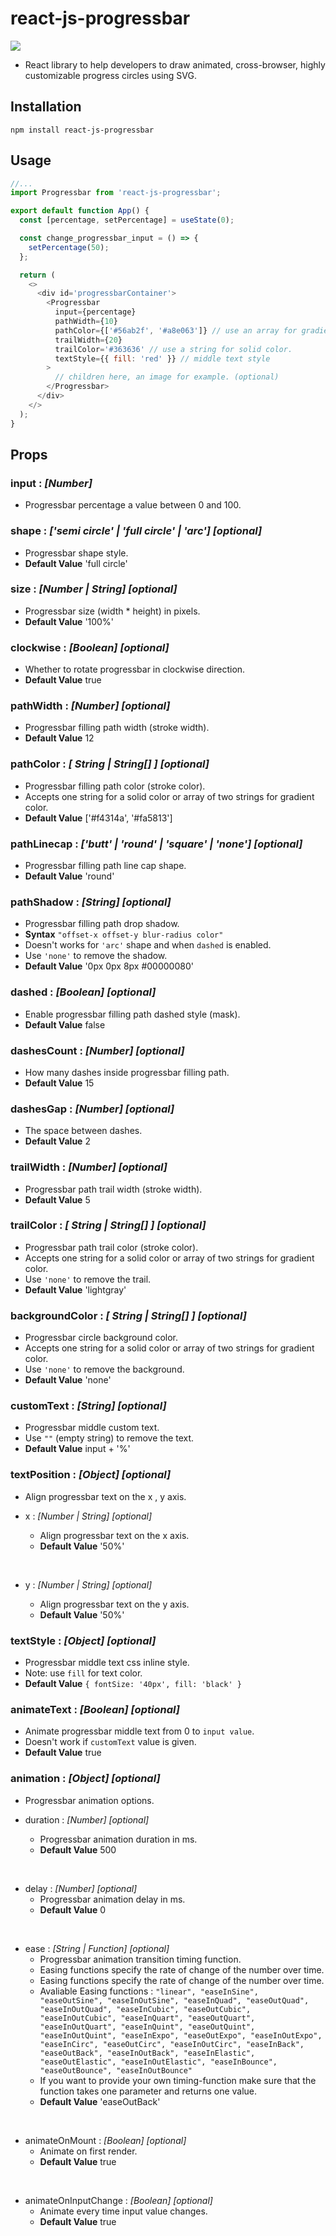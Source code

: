# react-js-progressbar

![](https://github.com/alabsi91/react-js-toast/blob/readme/toasts.png)

- React library to help developers to draw animated, cross-browser, highly customizable progress circles using SVG.

## Installation

`npm install react-js-progressbar`

## Usage

```javascript
//...
import Progressbar from 'react-js-progressbar';

export default function App() {
  const [percentage, setPercentage] = useState(0);

  const change_progressbar_input = () => {
    setPercentage(50);
  };

  return (
    <>
      <div id='progressbarContainer'>
        <Progressbar
          input={percentage}
          pathWidth={10}
          pathColor={['#56ab2f', '#a8e063']} // use an array for gradient color.
          trailWidth={20}
          trailColor='#363636' // use a string for solid color.
          textStyle={{ fill: 'red' }} // middle text style
        >
          // children here, an image for example. (optional)
        </Progressbar>
      </div>
    </>
  );
}
```

## Props

### input : _[Number]_

- Progressbar percentage a value between 0 and 100.

### shape : _['semi circle' | 'full circle' | 'arc'] [optional]_

- Progressbar shape style.
- **Default Value** 'full circle'

### size : _[Number | String] [optional]_

- Progressbar size (width \* height) in pixels.
- **Default Value** '100%'

### clockwise : _[Boolean] [optional]_

- Whether to rotate progressbar in clockwise direction.
- **Default Value** true

### pathWidth : _[Number] [optional]_

- Progressbar filling path width (stroke width).
- **Default Value** 12

### pathColor : _[ String | String[] ] [optional]_

- Progressbar filling path color (stroke color).
- Accepts one string for a solid color or array of two strings for gradient color.
- **Default Value** ['#f4314a', '#fa5813']

### pathLinecap : _['butt' | 'round' | 'square' | 'none'] [optional]_

- Progressbar filling path line cap shape.
- **Default Value** 'round'

### pathShadow : _[String] [optional]_

- Progressbar filling path drop shadow.
- **Syntax** `"offset-x offset-y blur-radius color"`
- Doesn't works for `'arc'` shape and when `dashed` is enabled.
- Use `'none'` to remove the shadow.
- **Default Value** '0px 0px 8px #00000080'

### dashed : _[Boolean] [optional]_

- Enable progressbar filling path dashed style (mask).
- **Default Value** false

### dashesCount : _[Number] [optional]_

- How many dashes inside progressbar filling path.
- **Default Value** 15

### dashesGap : _[Number] [optional]_

- The space between dashes.
- **Default Value** 2

### trailWidth : _[Number] [optional]_

- Progressbar path trail width (stroke width).
- **Default Value** 5

### trailColor : _[ String | String[] ] [optional]_

- Progressbar path trail color (stroke color).
- Accepts one string for a solid color or array of two strings for gradient color.
- Use `'none'` to remove the trail.
- **Default Value** 'lightgray'

### backgroundColor : _[ String | String[] ] [optional]_

- Progressbar circle background color.
- Accepts one string for a solid color or array of two strings for gradient color.
- Use `'none'` to remove the background.
- **Default Value** 'none'

### customText : _[String] [optional]_

- Progressbar middle custom text.
- Use `""` (empty string) to remove the text.
- **Default Value** input + '%'

### textPosition : _[Object] [optional]_

- Align progressbar text on the x , y axis.

- x : _[Number | String] [optional]_

  - Align progressbar text on the x axis.
  - **Default Value** '50%'

<br />

- y : _[Number | String] [optional]_

  - Align progressbar text on the y axis.
  - **Default Value** '50%'

### textStyle : _[Object] [optional]_

- Progressbar middle text css inline style.
- Note: use `fill` for text color.
- **Default Value** `{ fontSize: '40px', fill: 'black' }`

### animateText : _[Boolean] [optional]_

- Animate progressbar middle text from 0 to `input value`.
- Doesn't work if `customText` value is given.
- **Default Value** true

### animation : _[Object] [optional]_

- Progressbar animation options.

- duration : _[Number] [optional]_
  - Progressbar animation duration in ms.
  - **Default Value** 500

<br />

- delay : _[Number] [optional]_
  - Progressbar animation delay in ms.
  - **Default Value** 0

<br />

- ease : _[String | Function] [optional]_
  - Progressbar animation transition timing function.
  - Easing functions specify the rate of change of the number over time.
  - Easing functions specify the rate of change of the number over time.
  - Avaliable Easing functions :
  `"linear", "easeInSine", "easeOutSine", "easeInOutSine", "easeInQuad", "easeOutQuad", "easeInOutQuad", "easeInCubic", "easeOutCubic", "easeInOutCubic", "easeInQuart", "easeOutQuart", "easeInOutQuart", "easeInQuint", "easeOutQuint", "easeInOutQuint", "easeInExpo", "easeOutExpo", "easeInOutExpo", "easeInCirc", "easeOutCirc", "easeInOutCirc", "easeInBack", "easeOutBack", "easeInOutBack", "easeInElastic", "easeOutElastic", "easeInOutElastic", "easeInBounce", "easeOutBounce", "easeInOutBounce"`
  - If you want to provide your own timing-function make sure that the function takes one parameter and returns one value.
  - **Default Value** 'easeOutBack'

<br />

- animateOnMount : _[Boolean] [optional]_
  - Animate on first render.
  - **Default Value** true

<br />

- animateOnInputChange : _[Boolean] [optional]_
  - Animate every time input value changes.
  - **Default Value** true

<br />
